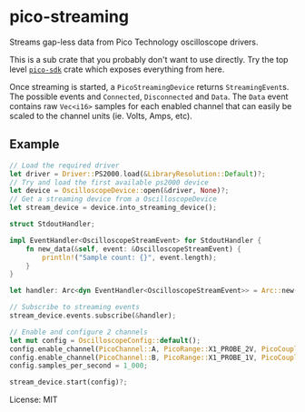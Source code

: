 # pico-streaming

Streams gap-less data from Pico Technology oscilloscope drivers.

This is a sub crate that you probably don't want to use directly. Try the top level
[`pico-sdk`](https://crates.io/crates/pico-sdk) crate which exposes everything from here.

Once streaming is started, a `PicoStreamingDevice` returns `StreamingEvent`s. The possible events
and `Connected`, `Disconnected` and `Data`. The `Data` event contains raw `Vec<i16>` samples for
each enabled channel that can easily be scaled to the channel units (ie. Volts, Amps, etc).


## Example
```rust
// Load the required driver
let driver = Driver::PS2000.load(&LibraryResolution::Default)?;
// Try and load the first available ps2000 device
let device = OscilloscopeDevice::open(&driver, None)?;
// Get a streaming device from a OscilloscopeDevice
let stream_device = device.into_streaming_device();

struct StdoutHandler;

impl EventHandler<OscilloscopeStreamEvent> for StdoutHandler {
    fn new_data(&self, event: &OscilloscopeStreamEvent) {
        println!("Sample count: {}", event.length);
    }
}

let handler: Arc<dyn EventHandler<OscilloscopeStreamEvent>> = Arc::new(StdoutHandler);

// Subscribe to streaming events
stream_device.events.subscribe(&handler);

// Enable and configure 2 channels
let mut config = OscilloscopeConfig::default();
config.enable_channel(PicoChannel::A, PicoRange::X1_PROBE_2V, PicoCoupling::DC);
config.enable_channel(PicoChannel::B, PicoRange::X1_PROBE_1V, PicoCoupling::AC);
config.samples_per_second = 1_000;

stream_device.start(config)?;
```

License: MIT
